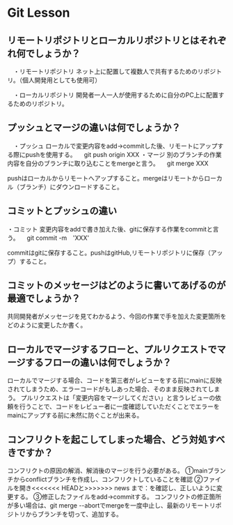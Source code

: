 # Git Lesson

## リモートリポジトリとローカルリポジトリとはそれぞれ何でしょうか？
　・リモートリポジトリ
ネット上に配置して複数人で共有するためのリポジトリ。（個人開発用としても使用可）

　・ローカルリポジトリ
開発者一人一人が使用するために自分のPC上に配置するためのリポジトリ。


## プッシュとマージの違いは何でしょうか？
　・プッシュ
ローカルで変更内容をadd→commitした後、リモートにアップする際にpushを使用する。
　git push origin XXX
・マージ
別のブランチの作業内容を自分のブランチに取り込むことをmergeと言う。
　git merge XXX

pushはローカルからリモートへアップすること。mergeはリモートからローカル（ブランチ）にダウンロードすること。

## コミットとプッシュの違い
・コミット
変更内容をaddで書き加えた後、gitに保存する作業をcommitと言う。
　git commit -m　'XXX'

commitはgitに保存すること。pushはgitHub,リモートリポジトリに保存（アップ）すること。


## コミットのメッセージはどのように書いてあげるのが最適でしょうか？
共同開発者がメッセージを見てわかるよう、今回の作業で手を加えた変更箇所をどのように変更したか書く。

## ローカルでマージするフローと、プルリクエストでマージするフローの違いは何でしょうか？
ローカルでマージする場合、コードを第三者がレビューをする前にmainに反映されてしまうため、エラーコードがもしあった場合、そのまま反映されてしまう。
プルリクエストは「変更内容をマージしてください」と言うレビューの依頼を行うことで、コードをレビュー者に一度確認していただくことでエラーをmainにアップする前に未然に防ぐことが出来る。


## コンフリクトを起こしてしまった場合、どう対処すべきですか？
コンフリクトの原因の解消、解消後のマージを行う必要がある。
①mainブランチからconflictブランチを作成し、コンフリクトしていることを確認
②ファイルを開き<<<<<<< HEADと>>>>>>> news まで：を確認し、正しいように変更する。
③修正したファイルをadd→commitする。
コンフリクトの修正箇所が多い場合は、git merge --abortでmergeを一度中止し、最新のリモートリポジトリからブランチを切って、追加する。
